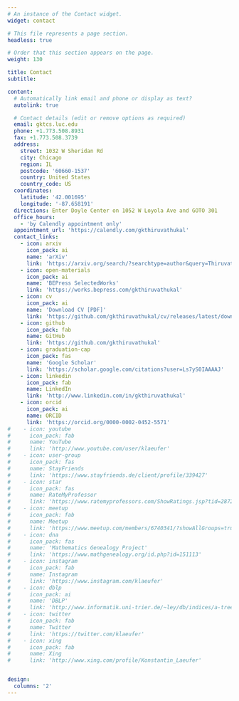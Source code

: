 ```yaml
---
# An instance of the Contact widget.
widget: contact

# This file represents a page section.
headless: true

# Order that this section appears on the page.
weight: 130

title: Contact
subtitle:

content:
  # Automatically link email and phone or display as text?
  autolink: true

  # Contact details (edit or remove options as required)
  email: gktcs.luc.edu
  phone: +1.773.508.8931
  fax: +1.773.508.3739
  address:
    street: 1032 W Sheridan Rd
    city: Chicago
    region: IL
    postcode: '60660-1537'
    country: United States
    country_code: US
  coordinates:
    latitude: '42.001695'
    longitude: '-87.658191'
  directions: Enter Doyle Center on 1052 W Loyola Ave and GOTO 301
  office_hours:
    - 'by Calendly appointment only'
  appointment_url: 'https://calendly.com/gkthiruvathukal'
  contact_links:
    - icon: arxiv
      icon_pack: ai
      name: 'arXiv'
      link: 'https://arxiv.org/search/?searchtype=author&query=Thiruvathukal+G+K'
    - icon: open-materials
      icon_pack: ai
      name: 'BEPress SelectedWorks'
      link: 'https://works.bepress.com/gkthiruvathukal'
    - icon: cv
      icon_pack: ai
      name: 'Download CV [PDF]'
      link: 'https://github.com/gkthiruvathukal/cv/releases/latest/download/gkthiruvathukal-cv.pdf'
    - icon: github
      icon_pack: fab
      name: GitHub
      link: 'https://github.com/gkthiruvathukal'
    - icon: graduation-cap
      icon_pack: fas
      name: 'Google Scholar'
      link: 'https://scholar.google.com/citations?user=Ls7yS0IAAAAJ'
    - icon: linkedin
      icon_pack: fab
      name: LinkedIn
      link: 'http://www.linkedin.com/in/gkthiruvathukal'
    - icon: orcid
      icon_pack: ai
      name: ORCID
      link: 'https://orcid.org/0000-0002-0452-5571'
#    - icon: youtube
#      icon_pack: fab
#      name: YouTube
#      link: 'http://www.youtube.com/user/klaeufer'
#    - icon: user-group
#      icon_pack: fas
#      name: StayFriends
#      link: 'https://www.stayfriends.de/client/profile/339427'
#    - icon: star
#      icon_pack: fas
#      name: RateMyProfessor
#      link: 'https://www.ratemyprofessors.com/ShowRatings.jsp?tid=287274'
#    - icon: meetup
#      icon_pack: fab
#      name: Meetup
#      link: 'https://www.meetup.com/members/6740341/?showAllGroups=true'
#    - icon: dna
#      icon_pack: fas
#      name: 'Mathematics Genealogy Project'
#      link: 'https://www.mathgenealogy.org/id.php?id=151113'
#    - icon: instagram
#      icon_pack: fab
#      name: Instagram
#      link: 'https://www.instagram.com/klaeufer'
#    - icon: dblp
#      icon_pack: ai
#      name: 'DBLP'
#      link: 'http://www.informatik.uni-trier.de/~ley/db/indices/a-tree/l/L=auml=ufer:Konstantin.html'
#    - icon: twitter
#      icon_pack: fab
#      name: Twitter
#      link: 'https://twitter.com/klaeufer'
#    - icon: xing
#      icon_pack: fab
#      name: Xing
#      link: 'http://www.xing.com/profile/Konstantin_Laeufer'


design:
  columns: '2'
---
```

